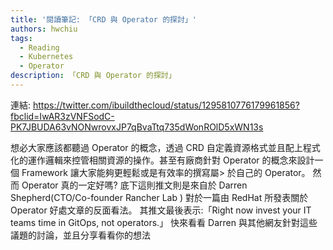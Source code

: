 ```yaml
---
title: '閱讀筆記: 「CRD 與 Operator 的探討」'
authors: hwchiu
tags:
  - Reading
  - Kubernetes
  - Operator
description: 「CRD 與 Operator 的探討」
---
```


連結: https://twitter.com/ibuildthecloud/status/1295810776179961856?fbclid=IwAR3zVNFSodC-PK7JBUDA63vNONwrovxJP7qBvaTtq735dWonROlD5xWN13s

想必大家應該都聽過 Operator 的概念，透過 CRD 自定義資源格式並且配上程式化的運作邏輯來控管相關資源的操作。甚至有廠商針對 Operator 的概念來設計一個 Framework 讓大家能夠更輕鬆或是有效率的撰寫屬>
於自己的 Operator。
然而 Operator 真的一定好嗎? 底下這則推文則是來自於 Darren Shepherd(CTO/Co-founder Rancher Lab ) 對於一篇由 RedHat 所發表關於 Operator 好處文章的反面看法。
其推文最後表示:「Right now invest your IT teams time in GitOps, not operators.」
快來看看 Darren 與其他網友針對這些議題的討論，並且分享看看你的想法
